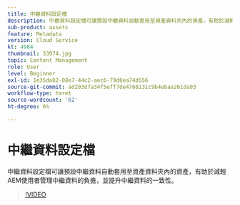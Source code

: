 ```yaml
---
title: 中繼資料設定檔
description: 中繼資料設定檔可讓預設中繼資料自動套用至資產資料夾內的資產，有助於減輕AEM使用者管理中繼資料的負擔，並提升中繼資料的一致性。
sub-product: assets
feature: Metadata
version: Cloud Service
kt: 4984
thumbnail: 33974.jpg
topic: Content Management
role: User
level: Beginner
exl-id: 1e35da82-08e7-44c2-aec6-79d8ea74d556
source-git-commit: ad203d7a34f5eff7de4768131c9b4ebae261da93
workflow-type: tm+mt
source-wordcount: '62'
ht-degree: 6%

---
```


# 中繼資料設定檔

中繼資料設定檔可讓預設中繼資料自動套用至資產資料夾內的資產，有助於減輕AEM使用者管理中繼資料的負擔，並提升中繼資料的一致性。

>[!VIDEO](https://video.tv.adobe.com/v/33974/?quality=12&learn=on&hidetitle=true)
